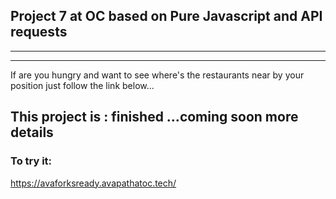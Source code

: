 ## Project 7 at OC based on Pure Javascript and API requests

---
---
If are you hungry and want to see where's the restaurants near by your position just follow the link below...

## This project is : finished ...coming soon more details

### To try it:

https://avaforksready.avapathatoc.tech/ 